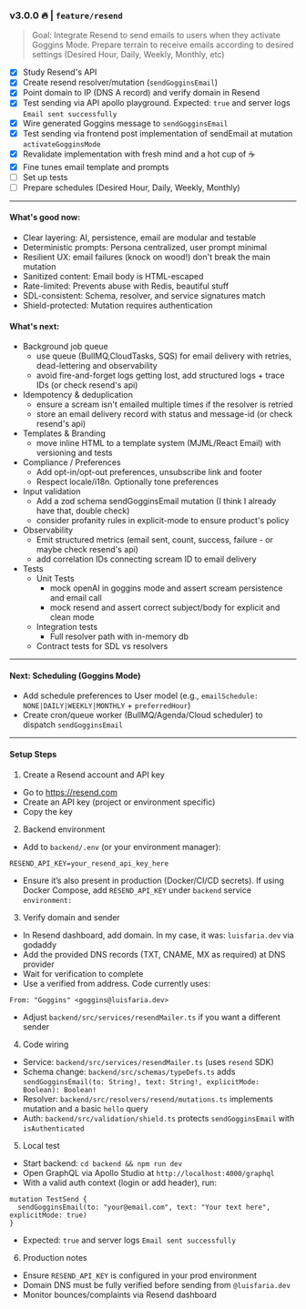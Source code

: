 ### v3.0.0 🔥 | `feature/resend`
> Goal: Integrate Resend to send emails to users when they activate Goggins Mode. Prepare terrain to receive emails according to desired settings (Desired Hour, Daily, Weekly, Monthly, etc)

- [X] Study Resend's API
- [X] Create resend resolver/mutation (`sendGogginsEmail`)
- [X] Point domain to IP (DNS A record) and verify domain in Resend
- [X] Test sending via API apollo playground. Expected: `true` and server logs `Email sent successfully`
- [X] Wire generated Goggins message to `sendGogginsEmail`
- [X] Test sending via frontend post implementation of sendEmail at mutation `activateGogginsMode`
- [X] Revalidate implementation with fresh mind and a hot cup of ☕
- [X] Fine tunes email template and prompts
- [ ] Set up tests
- [ ] Prepare schedules (Desired Hour, Daily, Weekly, Monthly)

---

#### What's good now:
- Clear layering: AI, persistence, email are modular and testable
- Deterministic prompts: Persona centralized, user prompt minimal
- Resilient UX: email failures (knock on wood!) don't break the main mutation
- Sanitized content: Email body is HTML-escaped
- Rate-limited: Prevents abuse with Redis, beautiful stuff 
- SDL-consistent: Schema, resolver, and service signatures match
- Shield-protected: Mutation requires authentication

#### What's next:
- Background job queue
  - use queue (BullMQ,CloudTasks, SQS) for email delivery with retries, dead-lettering and observability
  - avoid fire-and-forget logs getting lost, add structured logs + trace IDs (or check resend's api)
- Idempotency & deduplication
  - ensure a scream isn't emailed multiple times if the resolver is retried
  - store an email delivery record with status and message-id (or check resend's api)
- Templates & Branding
  - move inline HTML to a template system (MJML/React Email) with versioning and tests
- Compliance / Preferences
  - Add opt-in/opt-out preferences, unsubscribe link and footer
  - Respect locale/i18n. Optionally tone preferences
- Input validation
  - Add a zod schema sendGogginsEmail mutation (I think I already have that, double check)
  - consider profanity rules in explicit-mode to ensure product's policy
- Observability
  - Emit structured metrics (email sent, count, success, failure - or maybe check resend's api)
  - add correlation IDs connecting scream ID to email delivery
- Tests
  - Unit Tests
    - mock openAI in goggins mode and assert scream persistence and email call
    - mock resend and assert correct subject/body for explicit and clean mode
  - Integration tests
    - Full resolver path with in-memory db
  - Contract tests for SDL vs resolvers

---

#### Next: Scheduling (Goggins Mode)
- Add schedule preferences to User model (e.g., `emailSchedule: NONE|DAILY|WEEKLY|MONTHLY` + `preferredHour`)
- Create cron/queue worker (BullMQ/Agenda/Cloud scheduler) to dispatch `sendGogginsEmail`

---

#### Setup Steps

1) Create a Resend account and API key
  - Go to https://resend.com
  - Create an API key (project or environment specific)
  - Copy the key

2) Backend environment
  - Add to `backend/.env` (or your environment manager):
  ```
  RESEND_API_KEY=your_resend_api_key_here
  ```
  - Ensure it’s also present in production (Docker/CI/CD secrets). If using Docker Compose, add `RESEND_API_KEY` under `backend` service `environment:`

3) Verify domain and sender
  - In Resend dashboard, add domain. In my case, it was: `luisfaria.dev` via godaddy
  - Add the provided DNS records (TXT, CNAME, MX as required) at DNS provider
  - Wait for verification to complete
  - Use a verified from address. Code currently uses:
  ```
  From: "Goggins" <goggins@luisfaria.dev>
  ```
  - Adjust `backend/src/services/resendMailer.ts` if you want a different sender

4) Code wiring
  - Service: `backend/src/services/resendMailer.ts` (uses `resend` SDK)
  - Schema change: `backend/src/schemas/typeDefs.ts` adds `sendGogginsEmail(to: String!, text: String!, explicitMode: Boolean): Boolean!`
  - Resolver: `backend/src/resolvers/resend/mutations.ts` implements mutation and a basic `hello` query
  - Auth: `backend/src/validation/shield.ts` protects `sendGogginsEmail` with `isAuthenticated`

5) Local test
  - Start backend: `cd backend && npm run dev`
  - Open GraphQL via Apollo Studio at `http://localhost:4000/graphql`
  - With a valid auth context (login or add header), run:
  ```
  mutation TestSend {
    sendGogginsEmail(to: "your@email.com", text: "Your text here", explicitMode: true)
  }
  ```
  - Expected: `true` and server logs `Email sent successfully`

6) Production notes
  - Ensure `RESEND_API_KEY` is configured in your prod environment
  - Domain DNS must be fully verified before sending from `@luisfaria.dev`
  - Monitor bounces/complaints via Resend dashboard